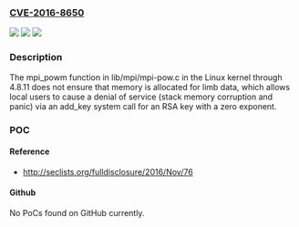 ### [CVE-2016-8650](https://cve.mitre.org/cgi-bin/cvename.cgi?name=CVE-2016-8650)
![](https://img.shields.io/static/v1?label=Product&message=n%2Fa&color=blue)
![](https://img.shields.io/static/v1?label=Version&message=n%2Fa&color=blue)
![](https://img.shields.io/static/v1?label=Vulnerability&message=n%2Fa&color=brighgreen)

### Description

The mpi_powm function in lib/mpi/mpi-pow.c in the Linux kernel through 4.8.11 does not ensure that memory is allocated for limb data, which allows local users to cause a denial of service (stack memory corruption and panic) via an add_key system call for an RSA key with a zero exponent.

### POC

#### Reference
- http://seclists.org/fulldisclosure/2016/Nov/76

#### Github
No PoCs found on GitHub currently.

